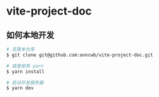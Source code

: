 # vite-project-doc

## 如何本地开发

```bash
# 克隆本仓库
$ git clone git@github.com:anncwb/vite-project-doc.git

# 或者使用 yarn
$ yarn install

# 启动开发服务器
$ yarn dev
```
